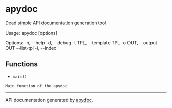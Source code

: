 

# apydoc

Dead simple API documentation generation tool

Usage:
    apydoc [options] <path>

Options:
    -h, --help
    -d, --debug
    -t TPL, --template TPL
    -o OUT, --output OUT
    --list-tpl
    -i, --index




## Functions


 - `main()`

```
Main function of the apydoc
```



---
API documentation generated by [apydoc](https://github.com/liborw/apydoc).

